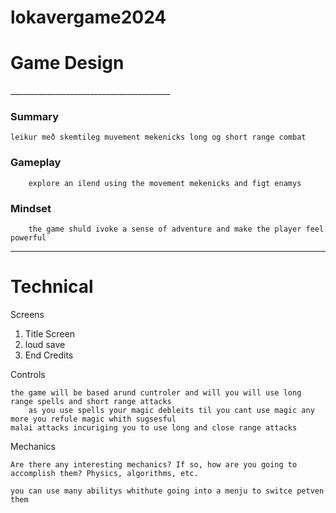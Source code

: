 # lokavergame2024

<h1>Game Design</h1>
________________________________________
<h3>Summary</h3>

	leikur með skemtileg muvement mekenicks long og short range combat
 
<h3>Gameplay</h3>

        explore an ilend using the movement mekenicks and figt enamys 
 
<h3>Mindset</h3>

        the game shuld ivoke a sense of adventure and make the player feel powerful



________________________________________

<h1>Technical</h1>

Screens

1.	Title Screen
2.	loud save
3.	End Credits

Controls 

  	the game will be based arund cuntroler and will you will use long range spells and short range attacks
        as you use spells your magic debleits til you cant use magic any more you refule magic whith sugsesful
	malai attacks incuriging you to use long and close range attacks
	

Mechanics

	Are there any interesting mechanics? If so, how are you going to accomplish them? Physics, algorithms, etc.
 
 	you can use many abilitys whithute going into a menju to switce petven them 


 
